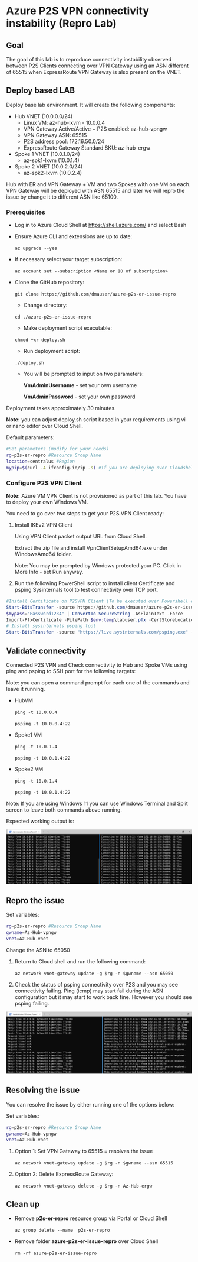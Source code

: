# Azure P2S VPN connectivity instability (Repro Lab)

## Goal

The goal of this lab is to reproduce connectivity instability observed between P2S Clients connecting over VPN Gateway using an ASN different of 65515 when ExpressRoute VPN Gateway is also present on the VNET.

## Deploy based LAB

Deploy base lab environment. It will create the following components:

- Hub VNET (10.0.0.0/24)
    - Linux VM: az-hub-lxvm - 10.0.0.4 
    - VPN Gateway Active/Active + P2S enabled: az-hub-vpngw
    - VPN Gateway ASN: 65515
    - P2S address pool: 172.16.50.0/24
    - ExpressRoute Gateway Standard SKU: az-hub-ergw
- Spoke 1 VNET (10.0.1.0/24)
    - az-spk1-lxvm (10.0.1.4)
- Spoke 2 VNET (10.0.2.0/24)
    - az-spk2-lxvm (10.0.2.4)

 Hub with ER and VPN Gateway + VM and two Spokes with one VM on each.
VPN Gateway will be deployed with ASN 65515 and later we will repro the issue by change it to different ASN like 65100.

### Prerequisites

- Log in to Azure Cloud Shell at https://shell.azure.com/ and select Bash
- Ensure Azure CLI and extensions are up to date:
  
  `az upgrade --yes`
  
- If necessary select your target subscription:
  
  `az account set --subscription <Name or ID of subscription>`
  
- Clone the  GitHub repository:
  
  `git clone https://github.com/dmauser/azure-p2s-er-issue-repro`
  
  - Change directory:
  
  `cd ./azure-p2s-er-issue-repro`
  
  - Make deployment script executable:

  `chmod +xr deploy.sh`

  - Run deployment script:
  
  `./deploy.sh`

  - You will be prompted to input on two parameters:
  
    **VmAdminUsername** - set your own username

    **VmAdminPassword** - set your own password  

Deployment takes approximately 30 minutes.

**Note:** you can adjust deploy.sh script based in your requirements using vi or nano editor over Cloud Shell.

Default parameters:

```Bash
#Set parameters (modify for your needs)
rg=p2s-er-repro #Resource Group Name
location=centralus #Region
mypip=$(curl -4 ifconfig.io/ip -s) #if you are deploying over Cloudshell set that manually mypip=1.1.1.1
```

### Configure P2S VPN Client

**Note:** Azure VM VPN Client is not provisioned as part of this lab. You have to deploy your own Windows VM.

You need to go over two steps to get your P2S VPN Client ready:

1) Install IKEv2 VPN Client

   Using VPN Client packet output URL from Cloud Shell.

   Extract the zip file and install VpnClientSetupAmd64.exe under WindowsAmd64 folder.

   Note: You may be prompted by Windows protected your PC. Click in More Info - set Run anyway.

2) Run the following PowerShell script to install client Certificate and psping Sysinternals tool to test connectivity over TCP port.

```powershell
#Install Certificate on P2SVPN Client (To be executed over Powershell on P2S VPN)
Start-BitsTransfer -source https://github.com/dmauser/azure-p2s-er-issue-repro/raw/main/cert/labuser.pfx -destination "$env:temp\labuser.pfx"
$mypass="Password1234" | ConvertTo-SecureString -AsPlainText -Force
Import-PfxCertificate -FilePath $env:temp\labuser.pfx -CertStoreLocation Cert:\LocalMachine\My -Password $mypass
# Install sysinternals psping tool
Start-BitsTransfer -source "https://live.sysinternals.com/psping.exe" -destination "$env:windir\system32\psping.exe"
```

## Validate connectivity

Connected P2S VPN and Check connectivity to Hub and Spoke VMs using ping and psping to SSH port for the following targets:

Note: you can open a command prompt for each one of the commands and leave it running.

-  HubVM

   `ping -t 10.0.0.4`

   `psping -t 10.0.0.4:22`

- Spoke1 VM

   `ping -t 10.0.1.4`

   `psping -t 10.0.1.4:22`

- Spoke2 VM

   `ping -t 10.0.1.4`

   `psping -t 10.0.1.4:22`

Note: If you are using Windows 11 you can use Windows Terminal and Split screen to leave both commands above running.

Expected working output is:

![Connectivity working](./media/working.png)

## Repro the issue

Set variables:

```Bash
rg=p2s-er-repro #Resource Group Name
gwname=Az-Hub-vpngw
vnet=Az-Hub-vnet
```

Change the ASN to 65050

1) Return to Cloud shell and run the following command:

   `az network vnet-gateway update -g $rg -n $gwname --asn 65050`

2) Check the status of psping connectivity over P2S and you may see connectivity failing. Ping (icmp) may start fail during the ASN configuration but it may start to work back fine. However you should see psping failing.

![Connectivity failing](./media/issue.png)

## Resolving the issue

You can resolve the issue by either running one of the options below:

Set variables:

```Bash
rg=p2s-er-repro #Resource Group Name
gwname=Az-Hub-vpngw
vnet=Az-Hub-vnet
```

1) Option 1: Set VPN Gateway to 65515 = resolves the issue

   `az network vnet-gateway update -g $rg -n $gwname --asn 65515`

2) Option 2: Delete ExpressRoute Gateway:

   `az network vnet-gateway delete -g $rg -n Az-Hub-ergw`

## Clean up

- Remove **p2s-er-repro** resource group via Portal or Cloud Shell

  `az group delete --name  p2s-er-repro`

- Remove folder **azure-p2s-er-issue-repro** over Cloud Shell

  `rm -rf azure-p2s-er-issue-repro`
